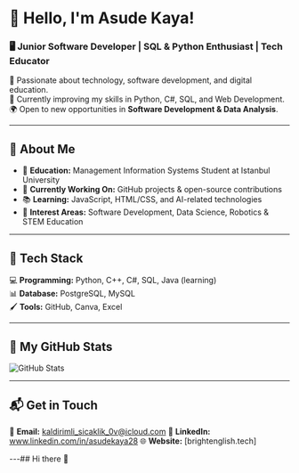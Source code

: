 # 👋 Hello, I'm Asude Kaya! 
### 🖥️ Junior Software Developer | SQL & Python Enthusiast | Tech Educator  

🚀 Passionate about technology, software development, and digital education.  
🎯 Currently improving my skills in Python, C#, SQL, and Web Development.  
🌍 Open to new opportunities in **Software Development & Data Analysis**.  

---

## 📌 About Me  
- 🏫 **Education:** Management Information Systems Student at Istanbul University  
- 🔭 **Currently Working On:** GitHub projects & open-source contributions  
- 📚 **Learning:** JavaScript, HTML/CSS, and AI-related technologies  
- 🌱 **Interest Areas:** Software Development, Data Science, Robotics & STEM Education  

---

## 🚀 Tech Stack  
💻 **Programming:** Python, C++, C#, SQL, Java (learning)  
📊 **Database:** PostgreSQL, MySQL  
🖌️ **Tools:**  GitHub, Canva, Excel  

---

## 📌 My GitHub Stats  
![GitHub Stats](https://github-readme-stats.vercel.app/api?username=asude64372&show_icons=true&theme=radical)  

---

## 📬 Get in Touch  
📧 **Email:** kaldirimli_sicaklik_0v@icloud.com 
🔗 **LinkedIn:**  www.linkedin.com/in/asudekaya28
🌐 **Website:** [brightenglish.tech]  

---## Hi there 👋

<!--
**asude64372/asude64372** is a ✨ _special_ ✨ repository because its `README.md` (this file) appears on your GitHub profile.

Here are some ideas to get you started:

- 🔭 I’m currently working on ...
- 🌱 I’m currently learning ...
- 👯 I’m looking to collaborate on ...
- 🤔 I’m looking for help with ...
- 💬 Ask me about ...
- 📫 How to reach me: ...
- 😄 Pronouns: ...
- ⚡ Fun fact: ...
-->
